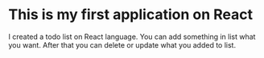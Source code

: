 # This is my first application on React

I created a todo list on React language.
You can add something in list what you want. After that you can delete or update what you added to list. 

